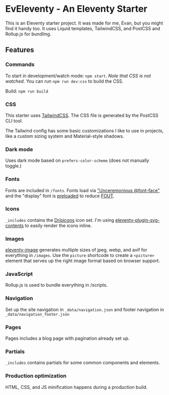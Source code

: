 # EvEleventy - An Eleventy Starter

This is an Eleventy starter project. It was made for me, Evan, but you might find it handy too. It uses Liquid templates, 
TailwindCSS, and PostCSS and Rollup.js for bundling.

## Features

### Commands

To start in development/watch mode: `npm start`. *Note that CSS is not watched*. You can run `npm run dev:css` to build the CSS.

Build: `npm run build`

### CSS

This starter uses [TailwindCSS](https://tailwindcss.com/). The CSS file is
generated by the PostCSS CLI tool. 

The Tailwind config has some basic customizations I like to use in projects, like a custom sizing system and Material-style shadows.

### Dark mode

Uses dark mode based on `prefers-color-scheme` (does not manually toggle.)

### Fonts

Fonts are included in `/fonts`. Fonts load via
["Unceremonious @font-face"](https://www.zachleat.com/web/comprehensive-webfonts/#font-face)
and the "display" font is
[preloaded](https://www.zachleat.com/web/comprehensive-webfonts/#preload) to
reduce [FOUT](https://www.zachleat.com/web/webfont-glossary/#fout).

### Icons

`_includes` contains the [Dripicons](http://demo.amitjakhu.com/dripicons/) icon set. I'm using [
eleventy-plugin-svg-contents](https://github.com/brob/eleventy-plugin-svg-contents) to easily render the icons inline. 

### Images

[eleventy-image](https://github.com/11ty/eleventy-img) generates multiple sizes of jpeg, webp, and avif for everything in `/images`. Use the `picture` shortcode to create a `<picture>` element that serves up the right image format based on browser support.

### JavaScript

Rollup.js is used to bundle everything in /scripts. 

### Navigation

Set up the site navigation in `_data/navigation.json` and footer navigation in `_data/navigation_footer.json`

### Pages

Pages includes a blog page with pagination already set up.

### Partials

`_includes` contains partials for some common components and elements.

### Production optimization

HTML, CSS, and JS minification happens during a production build.

